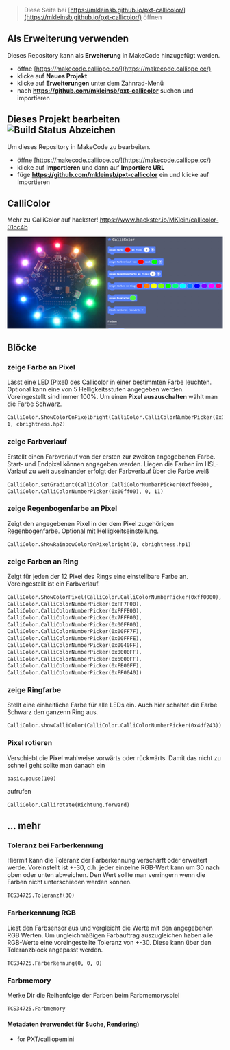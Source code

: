 
> Diese Seite bei [https://mkleinsb.github.io/pxt-callicolor/](https://mkleinsb.github.io/pxt-callicolor/) öffnen

## Als Erweiterung verwenden

Dieses Repository kann als **Erweiterung** in MakeCode hinzugefügt werden.

* öffne [https://makecode.calliope.cc/](https://makecode.calliope.cc/)
* klicke auf **Neues Projekt**
* klicke auf **Erweiterungen** unter dem Zahnrad-Menü
* nach **https://github.com/mkleinsb/pxt-callicolor** suchen und importieren

## Dieses Projekt bearbeiten ![Build Status Abzeichen](https://github.com/mkleinsb/pxt-callicolor/workflows/MakeCode/badge.svg)

Um dieses Repository in MakeCode zu bearbeiten.

* öffne [https://makecode.calliope.cc/](https://makecode.calliope.cc/)
* klicke auf **Importieren** und dann auf **Importiere URL**
* füge **https://github.com/mkleinsb/pxt-callicolor** ein und klicke auf Importieren

## CalliColor
Mehr zu CalliColor auf hackster! https://www.hackster.io/MKlein/callicolor-01cc4b

![](https://github.com/mkleinsb/pxt-callicolor/raw/master/Unbenannt.png)

## Blöcke 
### zeige Farbe an Pixel

Lässt eine LED (Pixel) des Callicolor in einer bestimmten Farbe leuchten. Optional kann eine von 5 Helligkeitsstufen angegeben werden.
Voreingestellt sind immer 100%. Um einen **Pixel auszuschalten** wählt man die Farbe Schwarz.

```sig
CalliColor.ShowColorOnPixelbright(CalliColor.CalliColorNumberPicker(0x0087ff), 1, cbrightness.hp2)
```

### zeige Farbverlauf

Erstellt einen Farbverlauf von der ersten zur zweiten angegebenen Farbe. Start- und Endpixel können angegeben werden. Liegen die Farben im HSL-Varlauf zu 
weit auseinander erfolgt der Farbverlauf über die Farbe weiß

```sig
CalliColor.setGradient(CalliColor.CalliColorNumberPicker(0xff0000), CalliColor.CalliColorNumberPicker(0x00ff00), 0, 11)
```

### zeige Regenbogenfarbe an Pixel
Zeigt den angegebenen Pixel in der dem Pixel zugehörigen Regenbogenfarbe. Optional mit Helligkeitseinstellung.

```sig
CalliColor.ShowRainbowColorOnPixelbright(0, cbrightness.hp1)
```

### zeige Farben an Ring

Zeigt für jeden der 12 Pixel des Rings eine einstellbare Farbe an. Voreingestellt ist ein Farbverlauf.

```sig
CalliColor.ShowColorPixel(CalliColor.CalliColorNumberPicker(0xff0000), CalliColor.CalliColorNumberPicker(0xFF7F00), CalliColor.CalliColorNumberPicker(0xFFFE00), CalliColor.CalliColorNumberPicker(0x7FFF00), CalliColor.CalliColorNumberPicker(0x00FF00), CalliColor.CalliColorNumberPicker(0x00FF7F), CalliColor.CalliColorNumberPicker(0x00FFFE), CalliColor.CalliColorNumberPicker(0x0040FF), CalliColor.CalliColorNumberPicker(0x0000FF), CalliColor.CalliColorNumberPicker(0x6000FF), CalliColor.CalliColorNumberPicker(0xFE00FF), CalliColor.CalliColorNumberPicker(0xFF0040))
```

### zeige Ringfarbe

Stellt eine einheitliche Farbe für alle LEDs ein. Auch hier schaltet die Farbe Schwarz den ganzenn Ring aus.

```sig
CalliColor.showCalliColor(CalliColor.CalliColorNumberPicker(0x4df243))
```

### Pixel rotieren

Verschiebt die Pixel wahlweise vorwärts oder rückwärts. Damit das nicht zu schnell geht sollte man danach ein 
```sig
basic.pause(100) 
```
aufrufen

```sig
CalliColor.Callirotate(Richtung.forward)
```

## ... mehr 
### Toleranz bei Farberkennung

Hiermit kann die Toleranz der Farberkennung verschärft oder erweitert werde. Voreinstellt ist +-30, d.h. jeder einzelne RGB-Wert kann um 30 nach oben oder unten abweichen. Den Wert sollte man verringern wenn die Farben nicht unterschieden werden können. 

```sig
TCS34725.Toleranzf(30)
```


### Farberkennung RGB

Liest den Farbsensor aus und vergleicht die Werte mit den angegebenen RGB Werten. Um ungleichmäßigen Farbauftrag auszugleichen haben alle RGB-Werte eine voreingestellte Toleranz von +-30. Diese kann über den Toleranzblock angepasst werden. 

```sig
TCS34725.Farberkennung(0, 0, 0)
```


### Farbmemory

Merke Dir die Reihenfolge der Farben beim Farbmemoryspiel

```sig
TCS34725.Farbmemory
```

#### Metadaten (verwendet für Suche, Rendering)

* for PXT/calliopemini
<script src="https://makecode.com/gh-pages-embed.js"></script><script>makeCodeRender("{{ site.makecode.home_url }}", "{{ site.github.owner_name }}/{{ site.github.repository_name }}");</script>
